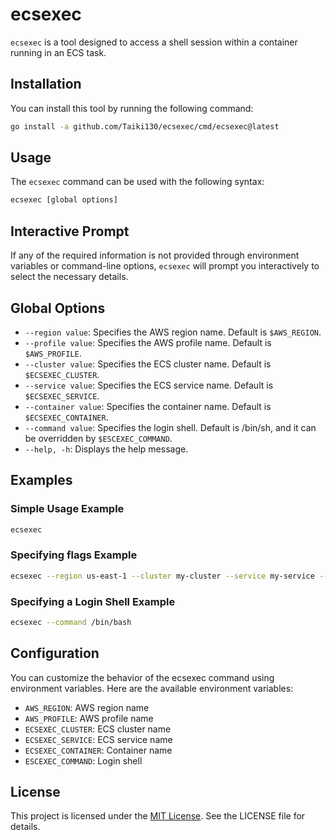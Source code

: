 # ecsexec
`ecsexec` is a tool designed to access a shell session within a container running in an ECS task.

## Installation
You can install this tool by running the following command:

```bash
go install -a github.com/Taiki130/ecsexec/cmd/ecsexec@latest
```

## Usage
The `ecsexec` command can be used with the following syntax:

```bash
ecsexec [global options]
```

## Interactive Prompt
If any of the required information is not provided through environment variables or command-line options, `ecsexec` will prompt you interactively to select the necessary details.

## Global Options
- `--region value`: Specifies the AWS region name. Default is `$AWS_REGION`.
- `--profile value`: Specifies the AWS profile name. Default is `$AWS_PROFILE`.
- `--cluster value`: Specifies the ECS cluster name. Default is `$ECSEXEC_CLUSTER`.
- `--service value`: Specifies the ECS service name. Default is `$ECSEXEC_SERVICE`.
- `--container value`: Specifies the container name. Default is `$ECSEXEC_CONTAINER`.
- `--command value`: Specifies the login shell. Default is /bin/sh, and it can be overridden by `$ESCEXEC_COMMAND`.
- `--help, -h`: Displays the help message.

## Examples
### Simple Usage Example

```bash
ecsexec
```

### Specifying flags Example
```bash
ecsexec --region us-east-1 --cluster my-cluster --service my-service --container my-container
```

### Specifying a Login Shell Example
```bash
ecsexec --command /bin/bash
```

## Configuration
You can customize the behavior of the ecsexec command using environment variables. Here are the available environment variables:

- `AWS_REGION`: AWS region name
- `AWS_PROFILE`: AWS profile name
- `ECSEXEC_CLUSTER`: ECS cluster name
- `ECSEXEC_SERVICE`: ECS service name
- `ECSEXEC_CONTAINER`: Container name
- `ESCEXEC_COMMAND`: Login shell

## License
This project is licensed under the [MIT License](https://github.com/Taiki130/ecsexec?tab=MIT-1-ov-file#readme). See the LICENSE file for details.
